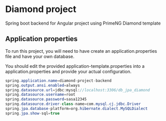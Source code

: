 ﻿
# Diamond project

Spring boot backend for Angular project using PrimeNG Diamond template




## Application properties

To run this project, you will need to have create an application.properties file and have your own database.

You should edit the provided application-template.properties into a application.properties and provide your actual configuration.
```java
spring.application.name=diamond-project-backend
spring.output.ansi.enabled=always
spring.datasource.url=jdbc:mysql://localhost:3306/db_jpa_diamond
spring.datasource.username=root
spring.datasource.password=sasa12345
spring.datasource.driver-class-name=com.mysql.cj.jdbc.Driver
spring.jpa.database-platform=org.hibernate.dialect.MySQLDialect
spring.jpa.show-sql=true
```
